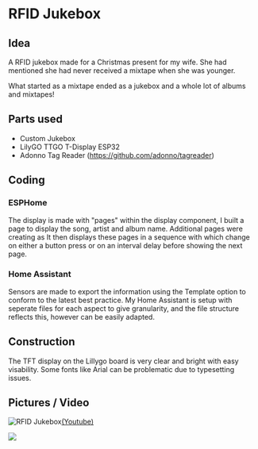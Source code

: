 # RFID Jukebox

## Idea
A RFID jukebox made for a Christmas present for my wife. She had mentioned she had never received a mixtape when she was younger.

What started as a mixtape ended as a jukebox and a whole lot of albums and mixtapes!

## Parts used
- Custom Jukebox
- LilyGO TTGO T-Display ESP32
- Adonno Tag Reader (https://github.com/adonno/tagreader)

## Coding

### ESPHome
The display is made with "pages" within the display component, I built a page to display the song, artist and album name. Additional pages were creating as 
It then displays these pages in a sequence with which change on either a button press or on an interval delay before showing the next page.

### Home Assistant
Sensors are made to export the information using the Template option to conform to the latest best practice. My Home Assistant is setup with seperate files for each aspect to give granularity, and the file structure reflects this, however can be easily adapted.

## Construction
The TFT display on the Lillygo board is very clear and bright with easy visability. Some fonts like Arial can be problematic due to typesetting issues.

## Pictures / Video

![RFID Jukebox](https://user-images.githubusercontent.com/68851601/218323503-29c4ed33-b1b4-4bc6-b1c5-d3aa8cf0d70a.png)[(Youtube)](https://www.youtube.com/watch?v=FfvNjQdFL8A)

[<img src="[img/myImage.png](https://user-images.githubusercontent.com/68851601/218323503-29c4ed33-b1b4-4bc6-b1c5-d3aa8cf0d70a.png)">]([http://example.com/](https://www.youtube.com/watch?v=FfvNjQdFL8A))
